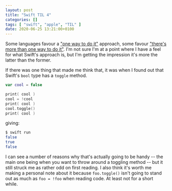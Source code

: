 ```yaml
---
layout: post
title: "Swift TIL 4"
categories: []
tags: [ "swift", "apple", "TIL" ]
date: 2020-06-25 13:21:00+0100
---
```


Some languages favour a ["one way to do
it"](https://www.python.org/dev/peps/pep-0020/) approach, some favour
["there's more than one way to do
it"](https://en.wikipedia.org/wiki/There%27s_more_than_one_way_to_do_it).
I'm not sure I'm at a point where I have a feel for what Swift's approach
is, but I'm getting the impression it's more the latter than the former.

If there was one thing that made me think that, it was when I found out that
Swift's `bool` type has a `toggle` method.

```swift
var cool = false

print( cool )
cool = !cool
print( cool )
cool.toggle()
print( cool )
```

giving:

```sh
$ swift run
false
true
false
```

I can see a number of reasons why that's actually going to be handy -- the
main one being when you want to throw around a toggling method -- but it
still struck me as rather odd on first reading. I also think it's worth me
making a personal note about it because `foo.toggle()` isn't going to stand
out as much as `foo = !foo` when reading code. At least not for a short
while.

[//]: # (2020-06-25-swift-til-4.md ends here)
